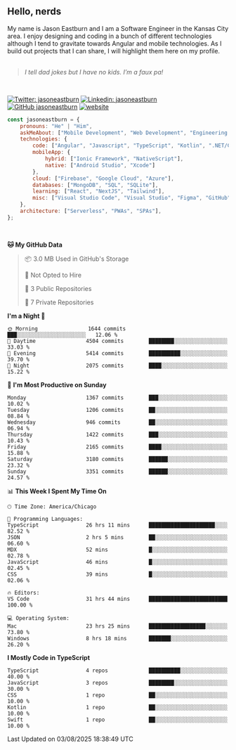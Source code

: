 <h2>Hello, nerds</h2>
My name is Jason Eastburn and I am a Software Engineer in the Kansas City area. I enjoy designing and coding in a bunch of different technologies although I tend to gravitate towards Angular and mobile technologies. As I build out projects that I can share, I will highlight them here on my profile.
<br/><br/>
<blockquote>
<em>I tell dad jokes but I have no kids. I’m a faux pa!</em>
</blockquote>
<br/>

[![Twitter: jasoneastburn](https://img.shields.io/twitter/follow/jasoneastburn?style=social)](https://twitter.com/jasoneastburn)
[![Linkedin: jasoneastburn](https://img.shields.io/badge/-jasoneastburn-blue?style=flat-square&logo=Linkedin&logoColor=white&link=https://www.linkedin.com/in/jasoneastburn/)](https://www.linkedin.com/in/jasoneastburn/)
[![GitHub jasoneastburn](https://img.shields.io/github/followers/jasoneastburn?label=follow&style=social)](https://github.com/jasoneastburn)
[![website](https://img.shields.io/badge/Website-46a2f1.svg?&style=flat-square&logo=Google-Chrome&logoColor=white&link=https://wwwjasoneastburn.com/)](https://www.jasoneastburn.com/)
<br/>

```javascript
const jasoneastburn = {
    pronouns: "He" | "Him",
    askMeAbout: ["Mobile Development", "Web Development", "Engineering Leadership", "Tech", "Finance", "Gaming"],
    technologies: {
        code: ["Angular", "Javascript", "TypeScript", "Kotlin", ".NET/C#", "HTML", "CSS"],
        mobileApp: {
            hybrid: ["Ionic Framework", "NativeScript"],
            native: ["Android Studio", "Xcode"]
        },
        cloud: ["Firebase", "Google Cloud", "Azure"],
        databases: ["MongoDB", "SQL", "SQLite"],
        learning: ["React", "NextJS", "Tailwind"],
        misc: ["Visual Studio Code", "Visual Studio", "Figma", "GitHub", "Windows", "MacOS"]
    },
    architecture: ["Serverless", "PWAs", "SPAs"],
};
```
<br/>

<!--START_SECTION:waka-->
**🐱 My GitHub Data** 

> 📦 3.0 MB Used in GitHub's Storage 
 > 
> 🚫 Not Opted to Hire
 > 
> 📜 3 Public Repositories 
 > 
> 🔑 7 Private Repositories 
 > 
**I'm a Night 🦉** 

```text
🌞 Morning                1644 commits        ███░░░░░░░░░░░░░░░░░░░░░░   12.06 % 
🌆 Daytime                4504 commits        ████████░░░░░░░░░░░░░░░░░   33.03 % 
🌃 Evening                5414 commits        ██████████░░░░░░░░░░░░░░░   39.70 % 
🌙 Night                  2075 commits        ████░░░░░░░░░░░░░░░░░░░░░   15.22 % 
```
📅 **I'm Most Productive on Sunday** 

```text
Monday                   1367 commits        ███░░░░░░░░░░░░░░░░░░░░░░   10.02 % 
Tuesday                  1206 commits        ██░░░░░░░░░░░░░░░░░░░░░░░   08.84 % 
Wednesday                946 commits         ██░░░░░░░░░░░░░░░░░░░░░░░   06.94 % 
Thursday                 1422 commits        ███░░░░░░░░░░░░░░░░░░░░░░   10.43 % 
Friday                   2165 commits        ████░░░░░░░░░░░░░░░░░░░░░   15.88 % 
Saturday                 3180 commits        ██████░░░░░░░░░░░░░░░░░░░   23.32 % 
Sunday                   3351 commits        ██████░░░░░░░░░░░░░░░░░░░   24.57 % 
```


📊 **This Week I Spent My Time On** 

```text
🕑︎ Time Zone: America/Chicago

💬 Programming Languages: 
TypeScript               26 hrs 11 mins      █████████████████████░░░░   82.52 % 
JSON                     2 hrs 5 mins        ██░░░░░░░░░░░░░░░░░░░░░░░   06.60 % 
MDX                      52 mins             █░░░░░░░░░░░░░░░░░░░░░░░░   02.78 % 
JavaScript               46 mins             █░░░░░░░░░░░░░░░░░░░░░░░░   02.45 % 
CSS                      39 mins             █░░░░░░░░░░░░░░░░░░░░░░░░   02.06 % 

🔥 Editors: 
VS Code                  31 hrs 44 mins      █████████████████████████   100.00 % 

💻 Operating System: 
Mac                      23 hrs 25 mins      ██████████████████░░░░░░░   73.80 % 
Windows                  8 hrs 18 mins       ███████░░░░░░░░░░░░░░░░░░   26.20 % 
```

**I Mostly Code in TypeScript** 

```text
TypeScript               4 repos             ██████████░░░░░░░░░░░░░░░   40.00 % 
JavaScript               3 repos             ████████░░░░░░░░░░░░░░░░░   30.00 % 
CSS                      1 repo              ██░░░░░░░░░░░░░░░░░░░░░░░   10.00 % 
Kotlin                   1 repo              ██░░░░░░░░░░░░░░░░░░░░░░░   10.00 % 
Swift                    1 repo              ██░░░░░░░░░░░░░░░░░░░░░░░   10.00 % 
```




 Last Updated on 03/08/2025 18:38:49 UTC
<!--END_SECTION:waka-->

<!--<pr><img src="https://github-readme-stats.vercel.app/api/top-langs/?username=jasoneastburn&langs_count=10&layout=compact"></p> -->
